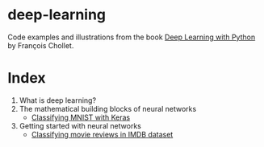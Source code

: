 # deep-learning
Code examples and illustrations from the book [Deep Learning with Python](https://www.manning.com/books/deep-learning-with-python) by François Chollet.

# Index
1. What is deep learning?
2. The mathematical building blocks of neural networks
    - [Classifying MNIST with Keras](mnist.py)
3. Getting started with neural networks
    - [Classifying movie reviews in IMDB dataset](imdb.py)